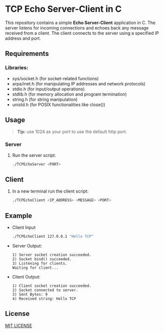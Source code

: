 # TCP Echo Server-Client in C

This repository contains a simple **Echo Server-Client** application in C. The server listens for incoming connections and echoes back any message received from a client. The client connects to the server using a specified IP address and port.

## Requirements

### Libraries:
* sys/socket.h (for socket-related functions)
* arpa/inet.h (for manipulating IP addresses and network protocols)
* stdio.h (for input/output operations)
* stdlib.h (for memory allocation and program termination)
* string.h (for string manipulation)
* unistd.h (for POSIX functionalities like close())

## Usage
>**Tip:** use 1024 as your port to use the default http port.

### Server

1. Run the server script:
   ```bash
   ./TCPEchoServer <PORT>
   ```

## Client
1. In a new terminal run the client script: 
   ``` bash
   ./TCPEchoClient <IP_ADDRESS> <MESSAGE> <PORT>
   ```

   

## Example
* Client Input
   ```bash 
   ./TCPEchoClient 127.0.0.1 "Hello TCP"
   ```


* Server Output:

   ```
   1) Server socket creation succeeded.
   2) Socket bind() succeeded.
   3) Listening for clients.
   Waiting for client...
   ```
* Client Output:

   ```
   1) Client socket creation succeeded.
   2) Socket connected to server.
   3) Sent Bytes: 9
   4) Received string: Hello TCP
   ```
## License
[MIT LICENSE](LICENSE)
